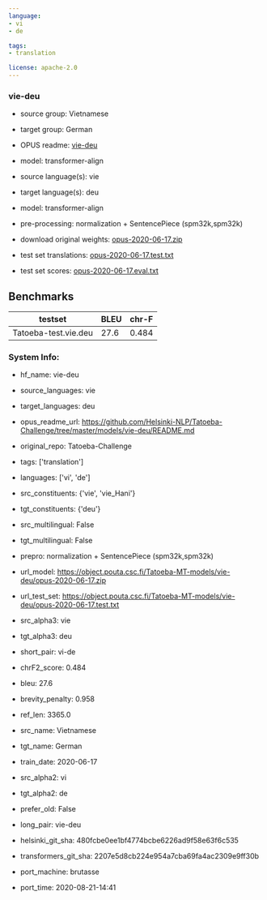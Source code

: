 ```yaml
---
language: 
- vi
- de

tags:
- translation

license: apache-2.0
---
```


### vie-deu

* source group: Vietnamese 
* target group: German 
*  OPUS readme: [vie-deu](https://github.com/Helsinki-NLP/Tatoeba-Challenge/tree/master/models/vie-deu/README.md)

*  model: transformer-align
* source language(s): vie
* target language(s): deu
* model: transformer-align
* pre-processing: normalization + SentencePiece (spm32k,spm32k)
* download original weights: [opus-2020-06-17.zip](https://object.pouta.csc.fi/Tatoeba-MT-models/vie-deu/opus-2020-06-17.zip)
* test set translations: [opus-2020-06-17.test.txt](https://object.pouta.csc.fi/Tatoeba-MT-models/vie-deu/opus-2020-06-17.test.txt)
* test set scores: [opus-2020-06-17.eval.txt](https://object.pouta.csc.fi/Tatoeba-MT-models/vie-deu/opus-2020-06-17.eval.txt)

## Benchmarks

| testset               | BLEU  | chr-F |
|-----------------------|-------|-------|
| Tatoeba-test.vie.deu 	| 27.6 	| 0.484 |


### System Info: 
- hf_name: vie-deu

- source_languages: vie

- target_languages: deu

- opus_readme_url: https://github.com/Helsinki-NLP/Tatoeba-Challenge/tree/master/models/vie-deu/README.md

- original_repo: Tatoeba-Challenge

- tags: ['translation']

- languages: ['vi', 'de']

- src_constituents: {'vie', 'vie_Hani'}

- tgt_constituents: {'deu'}

- src_multilingual: False

- tgt_multilingual: False

- prepro:  normalization + SentencePiece (spm32k,spm32k)

- url_model: https://object.pouta.csc.fi/Tatoeba-MT-models/vie-deu/opus-2020-06-17.zip

- url_test_set: https://object.pouta.csc.fi/Tatoeba-MT-models/vie-deu/opus-2020-06-17.test.txt

- src_alpha3: vie

- tgt_alpha3: deu

- short_pair: vi-de

- chrF2_score: 0.484

- bleu: 27.6

- brevity_penalty: 0.958

- ref_len: 3365.0

- src_name: Vietnamese

- tgt_name: German

- train_date: 2020-06-17

- src_alpha2: vi

- tgt_alpha2: de

- prefer_old: False

- long_pair: vie-deu

- helsinki_git_sha: 480fcbe0ee1bf4774bcbe6226ad9f58e63f6c535

- transformers_git_sha: 2207e5d8cb224e954a7cba69fa4ac2309e9ff30b

- port_machine: brutasse

- port_time: 2020-08-21-14:41